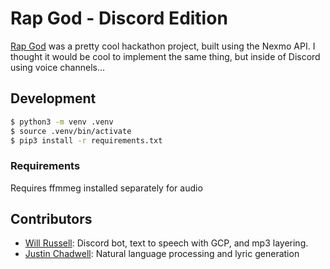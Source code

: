 # Rap God - Discord Edition

[Rap God](https://github.com/jedevc/royal-hackaway-2019) was a pretty cool hackathon project, built using the Nexmo API. I thought it would be cool to implement the same thing, but inside of Discord using voice channels...

## Development

```bash
$ python3 -m venv .venv
$ source .venv/bin/activate
$ pip3 install -r requirements.txt
```

### Requirements

Requires ffmmeg installed separately for audio

## Contributors

- [Will Russell](https://github.com/wrussell1999): Discord bot, text to speech with GCP, and mp3 layering.
- [Justin Chadwell](https://github.com/jedevc): Natural language processing and lyric generation